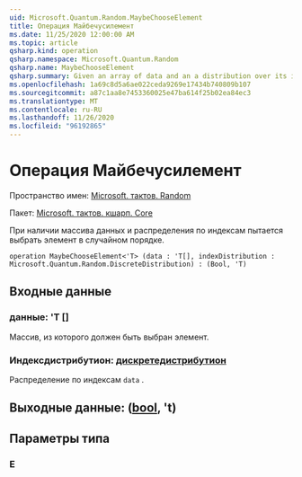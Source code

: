 ```yaml
---
uid: Microsoft.Quantum.Random.MaybeChooseElement
title: Операция Майбечусилемент
ms.date: 11/25/2020 12:00:00 AM
ms.topic: article
qsharp.kind: operation
qsharp.namespace: Microsoft.Quantum.Random
qsharp.name: MaybeChooseElement
qsharp.summary: Given an array of data and an a distribution over its indices, attempts to choose an element at random.
ms.openlocfilehash: 1a69c8d5a6ae022ceda9269e17434b740809b107
ms.sourcegitcommit: a87c1aa8e7453360025e47ba614f25b02ea84ec3
ms.translationtype: MT
ms.contentlocale: ru-RU
ms.lasthandoff: 11/26/2020
ms.locfileid: "96192865"
---
```

# <a name="maybechooseelement-operation"></a>Операция Майбечусилемент

Пространство имен: [Microsoft. тактов. Random](xref:Microsoft.Quantum.Random)

Пакет: [Microsoft. тактов. кшарп. Core](https://nuget.org/packages/Microsoft.Quantum.QSharp.Core)


При наличии массива данных и распределения по индексам пытается выбрать элемент в случайном порядке.

```qsharp
operation MaybeChooseElement<'T> (data : 'T[], indexDistribution : Microsoft.Quantum.Random.DiscreteDistribution) : (Bool, 'T)
```


## <a name="input"></a>Входные данные

### <a name="data--t"></a>данные: 'T []

Массив, из которого должен быть выбран элемент.


### <a name="indexdistribution--discretedistribution"></a>Индексдистрибутион: [дискретедистрибутион](xref:Microsoft.Quantum.Random.DiscreteDistribution)

Распределение по индексам `data` .



## <a name="output--boolt"></a>Выходные данные: ([bool](xref:microsoft.quantum.lang-ref.bool), 't)



## <a name="type-parameters"></a>Параметры типа

### <a name="t"></a>Е

